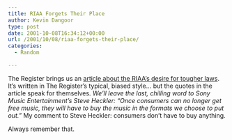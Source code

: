 ```yaml
---
title: RIAA Forgets Their Place
author: Kevin Dangoor
type: post
date: 2001-10-08T16:34:12+00:00
url: /2001/10/08/riaa-forgets-their-place/
categories:
  - Random

---
```

The Register brings us an [article about the RIAA&#8217;s desire for tougher laws][1]. It&#8217;s written in The Register&#8217;s typical, biased style&#8230; but the quotes in the article speak for themselves. _We&#8217;ll leave the last, chilling word to Sony Music Entertainment&#8217;s Steve Heckler: &#8220;Once consumers can no longer get free music, they will have to buy the music in the formats we choose to put out.&#8221;_ My comment to Steve Heckler: consumers don&#8217;t have to buy anything.
  
<!--more-->


  
Always remember that.

 [1]: http://www.theregister.co.uk/content/6/22087.html